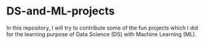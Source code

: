 # DS-and-ML-projects
In this repository, I will try to contribute some of the fun projects which I did for the learning purpose of Data Science (DS) with Machine Learning (ML).

